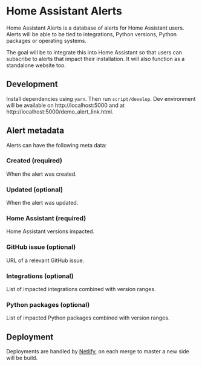 # Home Assistant Alerts

Home Assistant Alerts is a database of alerts for Home Assistant users. Alerts will be able to be tied to integrations, Python versions, Python packages or operating systems.

The goal will be to integrate this into Home Assistant so that users can subscribe to alerts that impact their installation. It will also function as a standalone website too.

## Development

Install dependencies using `yarn`. Then run `script/develop`. Dev environment will be available on http://localhost:5000 and at http://localhost:5000/demo_alert_link.html.

## Alert metadata

Alerts can have the following meta data:

### Created (required)

When the alert was created.

### Updated (optional)

When the alert was updated.

### Home Assistant (required)

Home Assistant versions impacted.

### GitHub issue (optional)

URL of a relevant GitHub issue.

### Integrations (optional)

List of impacted integrations combined with version ranges.

### Python packages (optional)

List of impacted Python packages combined with version ranges.

## Deployment

Deployments are handled by [Netlify](https://www.netlify.com/), on each merge to master a new side will be build.